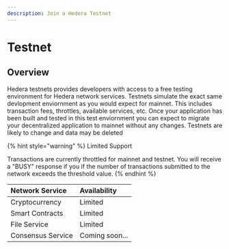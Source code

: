 ```yaml
---
description: Join a Hedera Testnet
---
```


# Testnet

## Overview

Hedera testnets provides developers with access to a free testing environment for Hedera network services. Testnets simulate the exact same devlopment enviornment as you would expect for mainnet. This includes transaction fees, throttles, available services, etc. Once your application has been built and tested in this test enviornment you can expect to migrate your decentralized application to mainnet without any changes. Testnets are likely to change and data may be deleted

{% hint style="warning" %}
Limited Support 

Transactions are currently throttled for mainnet and testnet. You will receive a "BUSY" response if you if the number of transactions submitted to the network exceeds the threshold value.
{% endhint %}

| Network Service | Availability  |
| :--- | :--- |
| Cryptocurrency | Limited |
| Smart Contracts | Limited |
| File Service | Limited |
| Consensus Service | Coming soon... |

